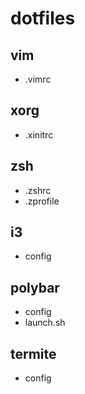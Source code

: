 # dotfiles
## vim
- .vimrc

## xorg
- .xinitrc

## zsh
- .zshrc
- .zprofile

## i3
- config

## polybar
- config
- launch.sh

## termite
- config
